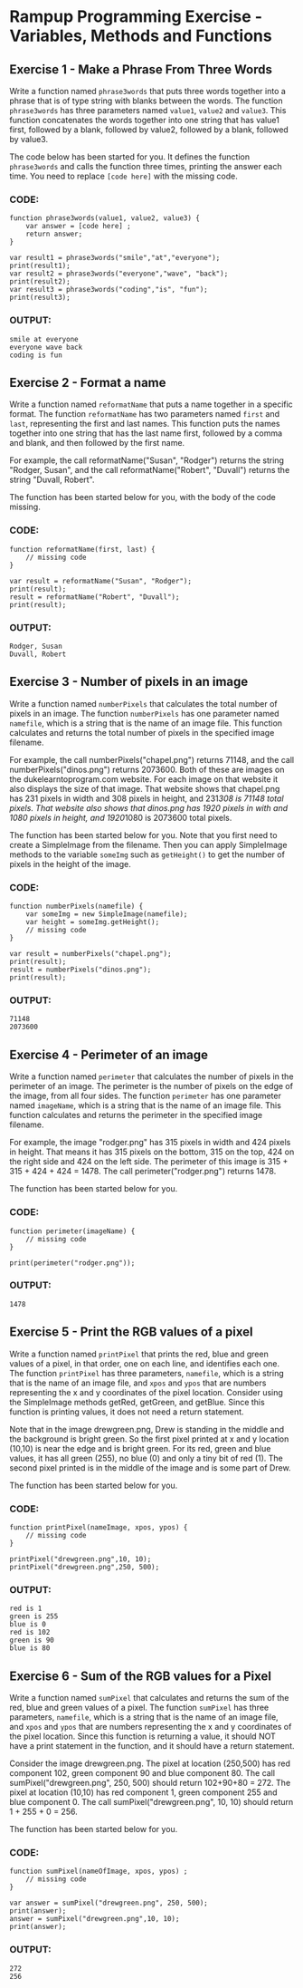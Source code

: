 # Rampup Programming Exercise - Variables, Methods and Functions

## Exercise 1 - Make a Phrase From Three Words
Write a function named `phrase3words` that puts three words together into a phrase that is of type string with blanks between the words. The function `phrase3words` has three parameters named `value1`, `value2` and `value3`. This function concatenates the words together into one string that has value1 first, followed by a blank, followed by value2, followed by a blank, followed by value3.

The code below has been started for you. It defines the function `phrase3words` and calls the function three times, printing the answer each time. You need to replace `[code here]` with the missing code.

### CODE:
```
function phrase3words(value1, value2, value3) {
    var answer = [code here] ;  
    return answer;
}

var result1 = phrase3words("smile","at","everyone");
print(result1);
var result2 = phrase3words("everyone","wave", "back");
print(result2);
var result3 = phrase3words("coding","is", "fun");
print(result3);
```

### OUTPUT:
```
smile at everyone
everyone wave back
coding is fun
```

## Exercise 2 - Format a name
Write a function named `reformatName` that puts a name together in a specific format.  The function `reformatName` has two parameters named `first` and `last`, representing the first and last names. This function puts the names together into one string that has the last name first, followed by a comma and blank, and then followed by the first name. 

For example, the call reformatName("Susan", "Rodger") returns the string "Rodger, Susan", and the call reformatName("Robert", "Duvall") returns the string "Duvall, Robert".

The function has been started below for you, with the body of the code missing.

### CODE:
```
function reformatName(first, last) {
    // missing code
}

var result = reformatName("Susan", "Rodger");
print(result);
result = reformatName("Robert", "Duvall");
print(result);
```

### OUTPUT:
```
Rodger, Susan
Duvall, Robert
```

## Exercise 3 - Number of pixels in an image
Write a function named `numberPixels` that calculates the total number of pixels in an image. The function `numberPixels` has one parameter named `namefile`, which is a string that is the name of an image file. This function calculates and returns the total number of pixels in the specified image filename.

For example, the call numberPixels("chapel.png") returns 71148, and the call numberPixels("dinos.png") returns 2073600. Both of these are images on the dukelearntoprogram.com website. For each image on that website it also displays the size of that image. That website shows that chapel.png has 231 pixels in width and 308 pixels in height, and 231*308 is 71148 total pixels. That website also shows that dinos.png has 1920 pixels in with and 1080 pixels in height, and 1920*1080 is 2073600 total pixels.

The function has been started below for you. Note that you first need to create a SimpleImage from the filename. Then you can apply SimpleImage methods to the variable `someImg` such as `getHeight()` to get the number of pixels in the height of the image.

### CODE:
```
function numberPixels(namefile) {
    var someImg = new SimpleImage(namefile);
    var height = someImg.getHeight(); 
    // missing code
}

var result = numberPixels("chapel.png");
print(result);
result = numberPixels("dinos.png");
print(result);
```

### OUTPUT:
```
71148
2073600
```

## Exercise 4 - Perimeter of an image
Write a function named `perimeter` that calculates the number of pixels in the perimeter of an image. The perimeter is the number of pixels on the edge of the image, from all four sides. The function `perimeter` has one parameter named `imageName`, which is a string that is the name of an image file. This function calculates and returns the perimeter in the specified image filename.

For example, the image "rodger.png" has 315 pixels in width and 424 pixels in height. That means it has 315 pixels on the bottom, 315 on the top, 424 on the right side and 424 on the left side. The perimeter of this image is 315 + 315 + 424 + 424 =  1478. The call perimeter("rodger.png") returns 1478.

The function has been started below for you. 

### CODE:
```
function perimeter(imageName) {
    // missing code
}

print(perimeter("rodger.png"));
```

### OUTPUT:
```
1478
```

## Exercise 5 - Print the RGB values of a pixel
Write a function named `printPixel` that prints the red, blue and green values of a pixel, in that order, one on each line, and identifies each one.  The function `printPixel` has three parameters, `namefile`, which is a string that is the name of an image file, and `xpos` and `ypos` that are numbers representing the x and y coordinates of the pixel location. Consider using the SimpleImage methods getRed, getGreen, and getBlue. Since this function is printing values, it does not need a return statement. 

Note that in the image drewgreen.png, Drew is standing in the middle and the background is bright green. So the first pixel printed at x and y location (10,10) is near the edge and is bright green. For its red, green and blue values, it has all green (255), no blue (0)  and only a tiny bit of red (1). The second pixel printed is in the middle of the image and is some part of Drew.

The function has been started below for you. 

### CODE:
```
function printPixel(nameImage, xpos, ypos) {
    // missing code
}

printPixel("drewgreen.png",10, 10);
printPixel("drewgreen.png",250, 500);
```

### OUTPUT:
```
red is 1
green is 255
blue is 0
red is 102
green is 90
blue is 80
```

## Exercise 6 - Sum of the RGB values for a Pixel
Write a function named `sumPixel` that calculates and returns the sum of the red, blue and green values of a pixel.  The function `sumPixel` has three parameters, `namefile`, which is a string that is the name of an image file, and `xpos` and `ypos` that are numbers representing the x and y coordinates of the pixel location. Since this function is returning a value, it should NOT have a print statement in the function, and it should have a return statement. 

Consider the image drewgreen.png.  The pixel at location (250,500) has red component 102, green component 90 and blue component 80. The call  sumPixel("drewgreen.png", 250, 500) should return 102+90+80 = 272. The pixel at location (10,10) has red component 1, green component 255 and blue component 0. The call  sumPixel("drewgreen.png", 10, 10) should return 1 + 255 + 0 = 256.

The function has been started below for you. 

### CODE:
```
function sumPixel(nameOfImage, xpos, ypos) ;
    // missing code
}

var answer = sumPixel("drewgreen.png", 250, 500);
print(answer);
answer = sumPixel("drewgreen.png",10, 10);
print(answer);
```

### OUTPUT:
```
272
256
```